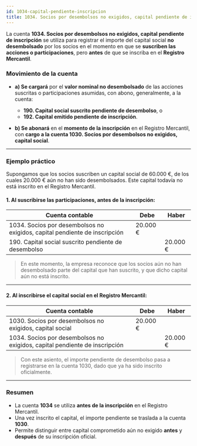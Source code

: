 ```yaml
---
id: 1034-capital-pendiente-inscripcion
title: 1034. Socios por desembolsos no exigidos, capital pendiente de inscripción
---
```


La cuenta **1034. Socios por desembolsos no exigidos, capital pendiente de inscripción** se utiliza para registrar el importe del capital social **no desembolsado** por los socios en el momento en que se **suscriben las acciones o participaciones**, pero **antes** de que se inscriba en el **Registro Mercantil**.

### Movimiento de la cuenta

- **a) Se cargará** por el **valor nominal no desembolsado** de las acciones suscritas o participaciones asumidas, con abono, generalmente, a la cuenta:
  - **190. Capital social suscrito pendiente de desembolso**, o
  - **192. Capital emitido pendiente de inscripción**.

- **b) Se abonará** en el **momento de la inscripción** en el Registro Mercantil, con **cargo a la cuenta 1030. Socios por desembolsos no exigidos, capital social**.

---

### Ejemplo práctico

Supongamos que los socios suscriben un capital social de 60.000 €, de los cuales 20.000 € aún no han sido desembolsados. Este capital todavía no está inscrito en el Registro Mercantil.

#### 1. **Al suscribirse las participaciones, antes de la inscripción**:

| Cuenta contable                                           | Debe      | Haber     |
|-----------------------------------------------------------|-----------|-----------|
| 1034. Socios por desembolsos no exigidos, capital pendiente de inscripción | 20.000 €  |           |
| 190. Capital social suscrito pendiente de desembolso      |           | 20.000 €  |

> En este momento, la empresa reconoce que los socios aún no han desembolsado parte del capital que han suscrito, y que dicho capital aún no está inscrito.

---

#### 2. **Al inscribirse el capital social en el Registro Mercantil**:

| Cuenta contable                                           | Debe      | Haber     |
|-----------------------------------------------------------|-----------|-----------|
| 1030. Socios por desembolsos no exigidos, capital social  | 20.000 €  |           |
| 1034. Socios por desembolsos no exigidos, capital pendiente de inscripción |           | 20.000 €  |

> Con este asiento, el importe pendiente de desembolso pasa a registrarse en la cuenta 1030, dado que ya ha sido inscrito oficialmente.

---

### Resumen

- La cuenta **1034** se utiliza **antes de la inscripción** en el Registro Mercantil.
- Una vez inscrito el capital, el importe pendiente se traslada a la cuenta **1030**.
- Permite distinguir entre capital comprometido aún no exigido **antes** y **después** de su inscripción oficial.
